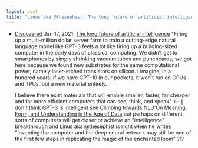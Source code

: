 ```yaml
---
layout: post
title: "Linus aka @thesephist: The long future of artificial intelligence"
---
```

* [Discovered](http://rolandtanglao.com/2020/07/29/p1-blogthis-checkvist-list-links-to-blog/) Jan 17, 2021. [The long future of artificial intelligence](https://thesephist.com/posts/ai/) "Firing up a multi-million dollar server farm to train a cutting-edge natural language model like GPT-3 feels a lot like firing up a building-sized computer in the early days of classical computing. We didn’t get to smartphones by simply shrinking vacuum tubes and punchcards; we got here because we found new substrates for the same computational power, namely laser-etched transistors on silicon. I imagine, in a hundred years, if we have GPT-10 in our pockets, it won’t run on GPUs and TPUs, but a new material entirely.

  I believe there exist materials that will enable smaller, faster, far cheaper and far more efficient computers that can see, think, and speak" <-- [I don't think GPT-3 is intelligent see Climbing towards NLU:On Meaning, Form, and Understanding in the Age of Data](http://rolandtanglao.com/2021/01/14/p1-climbing-towards-natural-language-understanding-NLU-meaning-form-age-of-data/) but perhaps on different sorts of computers will get closer or achieve an "intelligence" breakthrough and Linus aka [@thesephist](https://twitter.com/thesephist)  is right when he writes "Inventing the computer and the deep neural network may still be one of the first few steps in replicating the magic of the enchanted loom" ?!?

